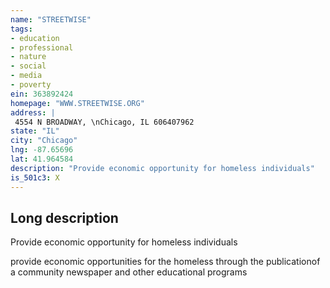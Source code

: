 ```yaml
---
name: "STREETWISE"
tags:
- education
- professional
- nature
- social
- media
- poverty
ein: 363892424
homepage: "WWW.STREETWISE.ORG"
address: |
 4554 N BROADWAY, \nChicago, IL 606407962
state: "IL"
city: "Chicago"
lng: -87.65696
lat: 41.964584
description: "Provide economic opportunity for homeless individuals"
is_501c3: X
---
```


## Long description

Provide economic opportunity for homeless individuals
  
  provide economic opportunities for the homeless through the publicationof a community newspaper and other educational programs
